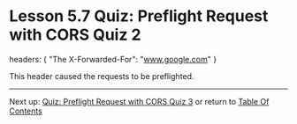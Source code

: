 # Lesson 5.7 Quiz: Preflight Request with CORS Quiz 2

headers: {
  "The X-Forwarded-For": "www.google.com"
}

This header caused the requests to be preflighted.

- - -
Next up: [Quiz: Preflight Request with CORS Quiz 3](ND024_Part4_Lesson05_08.md) or return to [Table Of Contents](./ND024_TableOfContents.md)
